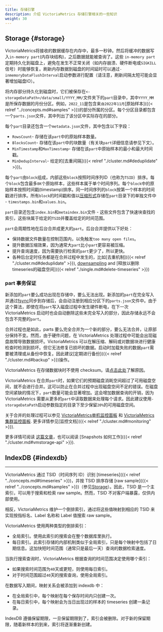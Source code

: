 ```yaml
---
title: 存储引擎
description: 介绍 VictoriaMetrics 存储引擎相关的一些知识
weight: 30
---
```



## Storage {#storage}
VictoriaMetrics将接收的数据缓存在内存中，最多一秒钟。然后将缓冲的数据写入`in-memory part`(内存块结构)，之后数据就能被查询了。这些 `in-memory part`定期持久化到磁盘上，避免在发生不正常关闭（如内存崩溃、硬件断电或`SIGKILL`信号）时能够恢复。刷新内存数据到磁盘的时间延时可以通过`-inmemoryDataFlushInterval`启动参数进行配置（请注意，刷新间隔太短可能会显著增加磁盘IO）。

将内存部分持久化到磁盘时，它们被保存在`<-storageDataPath>/data/small/YYYY_MM/`文件夹下的`part`目录中，其中`YYYY_MM`是所保存数据的月份分区。例如，`2022_11`是包含来`自2022年11月`[原始样本]({{< relref "../concepts.md#samples" >}})的部分所属的分区。每个分区目录都包含一个`parts.json`文件，其中列出了该分区中实际存在的部分。

每个`part`目录还包含一个`metadata.json`文件，其中包含以下字段：

+ `RowsCount`- 存储在该`part`中的原始样本数量。
+ `BlocksCount`- 存储在该`part`中的块数量（有关块`part`详细信息请参见下文）。
+ `MinTimestamp`和`MaxTimestamp`- 存储在该`part`中原始样本的最小和最大时间戳。
+ `MinDedupInterval`- 给定的[去重间隔]({{< relref "./cluster.md#deduplidate" >}})。

每个`part`由`block`组成，内部这些`block`按照时间序列ID（也称为`TSID`）排序。每个`block`包含最多`8K`个原始样本，这些样本属于单个时间序列。每个`block`中的原始样本按照时间戳(timestamp)排序。同一时间序列的`block`按第一个样本的时间戳进行排序。所有`block`的时间戳和值以[压缩形式](https://faun.pub/victoriametrics-achieving-better-compression-for-time-series-data-than-gorilla-317bc1f95932)存储在`part`目录下的单独文件中 - `timestamps.bin`和`values.bin`。

`part`目录还包含`index.bin`和`metaindex.bin`文件 - 这些文件包含了快速块查找的索引，这些块属于给定的`TSID`并覆盖给定的时间范围。

`part`会周期性地在后台合并成更大的`part`。后台合并提供以下好处：
+ 保持数据文件数量在控制范围内，以免触发`too many open files`。
+ 提升数据压缩效果，因为通常大`part`比小`part`更容易被压缩。
+ 提升查询速度，因为需要执行检索的`part`更少了，所以更快。
+ 各种后台定时任务都是在合并过程中发生的，比如[去重机制]({{< relref "./cluster.md#deduplidate" >}}), [downsampling](#downsampling) and [释放以删除timeseries的磁盘空间]({{< relref "./single.md#delete-timeseries" >}})

### part 事务保证
新添加的`part`要么成功出现在存储中，要么无法出现。新添加的`part`在完全写入并通过[fsync](https://man7.org/linux/man-pages/man2/fsync.2.html)同步到存储后，会自动注册到相应分区下的`parts.json`文件中。由于这个算法，即使在将`part`写入磁盘过程中发生硬件断电，在下一次 VictoriaMetrics 启动时也会自动删除这些未完全写入的部分，因此存储永远不会包含不完整的`part`。

合并过程也是如此，parts 要么完全合并为一个新的部分，要么无法合并，让原部分保持不变。然而，由于硬件问题，在 VictoriaMetrics 处理过程中可能会出现磁盘故障导致数据损坏。VictoriaMetrics 可以在解压缩、解码或对数据块进行健康检查时检测到损坏。但它无法修复已损坏的数据。启动时加载失败的数据`part`需要被清理或从备份中恢复。因此建议[定期进行备份]({{< relref "./cluster.md#backup" >}})操作。

VictoriaMetrics 在存储数据块时不使用 checksum。请[点击此处](https://github.com/VictoriaMetrics/VictoriaMetrics/issues/3011)了解原因。

VictoriaMetrics 在合并`part`时，如果它们的预期磁盘消耗空间超过了可用磁盘空间，就不会进行合并。这可以防止在合并过程中出现磁盘空间不足的错误。在磁盘空间紧缺的情况下，`part`数量可能会显著增加。这会增加数据查询的开销，因为 VictoriaMetrics 需要从更多的`part`中读取数据来处理每个请求。因此建议使用`-storageDataPath`启动参数指定的目录下至少保留`20%`的可用磁盘空间。

关于合并的处理过程可以参见 [VictoriaMetrics单机监控面板](https://grafana.com/grafana/dashboards/10229-victoriametrics/) 和 [VictoriaMetrics 集群监控面板](https://grafana.com/grafana/dashboards/11176-victoriametrics-cluster/). 更多详情参见[监控文档]({{< relref "./cluster.md#monitoring" >}}).

更多详情可阅读 [这篇文章](https://valyala.medium.com/how-victoriametrics-makes-instant-snapshots-for-multi-terabyte-time-series-data-e1f3fb0e0282)，也可以阅读 [Snapshots 如何工作]({{< relref "./cluster.md#vmstorage-api" >}}).


## IndexDB {#indexdb}
------------------------------------------------------------------------------------

VictoriaMetrics 通过 TSID（时间序列 ID）识别 [timeseries]({{< relref "../concepts.md#timeseries" >}})，并按 TSID 排序存储 [raw sample]({{< relref "../concepts.md#samples" >}})（参见[Storage](#storage)）。因此，TSID 是一个主索引，可以用于搜索和检索 raw sample。然而，TSID 不对客户端暴露，仅供内部使用。

相反，VictoriaMetrics 维护一个倒排索引，通过将这些值映射到相应的 TSID 来实现按指标名、Label 名称和 Label 值搜索 raw sample。

VictoriaMetrics 使用两种类型的倒排索引：
- 全局索引。使用此索引的搜索会在整个数据库里执行。
- 每日索引。此索引存储的内部机制类似于全局索引，只是每个映射中包括了日期信息。这加快短时间范围（通常只是最后一天）查询的数据检索速度。

当执行搜索查询时，VictoriaMetrics 根据查询的时间范围决定使用哪个索引：
- 如果搜索时间范围为`40`天或更短，则使用每日索引。
- 对于时间范围超过`40`天的搜索查询，使用全局索引。

在数据写入期间，映射关系会被添加到 indexdb 中：
- 在全局索引中，每个映射在每个保存时间内只创建一次。
- 在每日索引中，每个映射会为当日出现过的样本的 timeseries 创建一条记录。

IndexDB 遵循保留期限，一旦保留期限到了，索引会被删除。对于新的保留期限，随着新样本的到来，索引将逐渐重新创建。